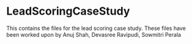 # LeadScoringCaseStudy
This contains the files for the lead scoring case study. These files have been worked upon by Anuj Shah, Devasree Ravipudi, Sowmitri Perala
